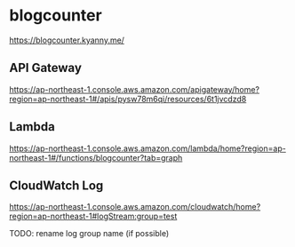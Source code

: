 # blogcounter

https://blogcounter.kyanny.me/

## API Gateway

https://ap-northeast-1.console.aws.amazon.com/apigateway/home?region=ap-northeast-1#/apis/pysw78m6qi/resources/6t1jvcdzd8

## Lambda

https://ap-northeast-1.console.aws.amazon.com/lambda/home?region=ap-northeast-1#/functions/blogcounter?tab=graph

## CloudWatch Log

https://ap-northeast-1.console.aws.amazon.com/cloudwatch/home?region=ap-northeast-1#logStream:group=test

TODO: rename log group name (if possible)
